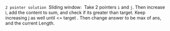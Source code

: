 `2 pointer solution`
​
Sliding window:
​
Take 2 pointers `i` and `j`. Then increase i, add the content to sum, and check if its greater than target. Keep increasing j as well until <= target . Then change answer to be max of ans, and the current Length.
​